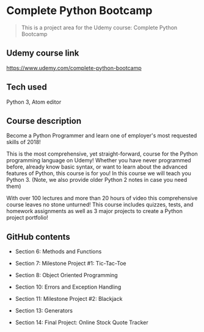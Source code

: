
# Complete Python Bootcamp

> This is a project area for the Udemy course: Complete Python Bootcamp

## Udemy course link
https://www.udemy.com/complete-python-bootcamp

## Tech used
Python 3, Atom editor

## Course description
Become a Python Programmer and learn one of employer's most requested skills of 2018!

This is the most comprehensive, yet straight-forward, course for the Python programming language on Udemy! Whether you have never programmed before, already know basic syntax, or want to learn about the advanced features of Python, this course is for you! In this course we will teach you Python 3. (Note, we also provide older Python 2 notes in case you need them)

With over 100 lectures and more than 20 hours of video this comprehensive course leaves no stone unturned! This course includes quizzes, tests, and homework assignments as well as 3 major projects to create a Python project portfolio!


## GitHub contents

  * Section 6: Methods and Functions

  * Section 7: Milestone Project #1: Tic-Tac-Toe

  * Section 8: Object Oriented Programming

  * Section 10: Errors and Exception Handling

  * Section 11: Milestone Project #2: Blackjack

  * Section 13: Generators

  * Section 14: Final Project: Online Stock Quote Tracker

